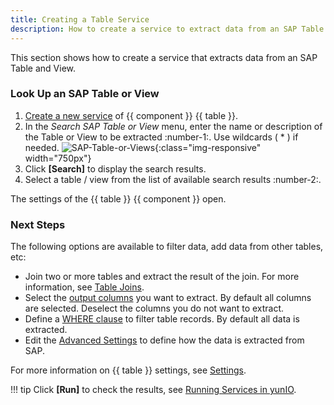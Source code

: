 ```yaml
---
title: Creating a Table Service
description: How to create a service to extract data from an SAP Table and View
---
```


This section shows how to create a service that extracts data from an SAP Table and View.

### Look Up an SAP Table or View

1. [Create a new service](../../getting-started.md/#connect-to-sap) of {{ component }} {{ table }}. 
2. In the *Search SAP Table or View* menu, enter the name or description of the Table or View to be extracted :number-1:. Use wildcards ( * ) if needed.
![SAP-Table-or-Views](../../assets/images/yunio/search-table-view.png){:class="img-responsive" width="750px"}
3. Click **[Search]** to display the search results.
4. Select a table / view from the list of available search results :number-2:. 

The settings of the {{ table }} {{ component }} open.

### Next Steps

The following options are available to filter data, add data from other tables, etc:

- Join two or more tables and extract the result of the join. For more information, see [Table Joins](table-join.md).
- Select the [output columns](settings-overview.md/#output-columns) you want to extract. By default all columns are selected. Deselect the columns you do not want to extract.
- Define a [WHERE clause](where-clause.md) to filter table records. By default all data is extracted.
- Edit the [Advanced Settings](settings-overview.md/#advanced-settings) to define how the data is extracted from SAP.

For more information on {{ table }} settings, see [Settings](settings.md).

!!! tip
	Click **[Run]** to check the results, see [Running Services in yunIO](../run-services.md/#running-services-in-yunio).

